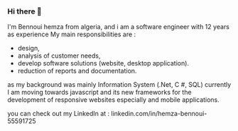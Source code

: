 ### Hi there 👋
I'm Bennoui hemza from algeria, and i am a software engineer with 12 years as experience My main responsibilities are :  
- design, 
- analysis of customer needs, 
- develop software solutions (website, desktop application).
- reduction of reports and documentation.


as my background was mainly Information System (.Net, C #, SQL) currently I am moving towards javascript and its new frameworks for the development of responsive websites especially and mobile applications.

you can check out my LinkedIn at : linkedin.com/in/hemza-bennoui-55591725
